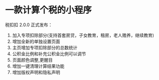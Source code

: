# 一款计算个税的小程序


税扣扣 2.0.0 正式发布：

1. 加入专项扣除部分(支持首套房贷，子女教育，租房，老人赡养，继续教育)
2. 增加全新的单独设置页面
3. 主页增加专项扣除部分的总数统计
4. 公积金比例和补充公积金比例可以调节
5. 页面颜色调整,更醒目
6. 增加一键清理计算结果功能
7. 增加版权声明和隐私声明
